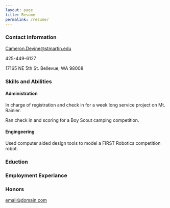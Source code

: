 ```yaml
---
layout: page
title: Resume
permalink: /resume/
---
```


### Contact Information

Cameron.Devine@stmartin.edu

425-449-6127

17165 NE 5th St.
Bellevue, WA 98008

### Skills and Abilities

#### Administration

In charge of registration and check in for a week long service project on Mt. Rainier.

Ran check in and scoring for a Boy Scout camping competition.

#### Engingeering

Used computer aided design tools to model a FIRST Robotics competition robot.

### Eduction

### Employment Experiance

### Honors

[email@domain.com](mailto:email@domain.com)
